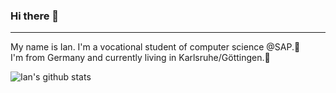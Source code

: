 ### Hi there 👋

---

My name is Ian. I'm a vocational student of computer science @SAP.🌴<br/>
I'm from Germany and currently living in Karlsruhe/Göttingen.🏡 <br/>

![Ian's github stats](https://github-readme-stats.vercel.app/api?username=lordi-byte&show_icons=true&theme=tokyonight)
